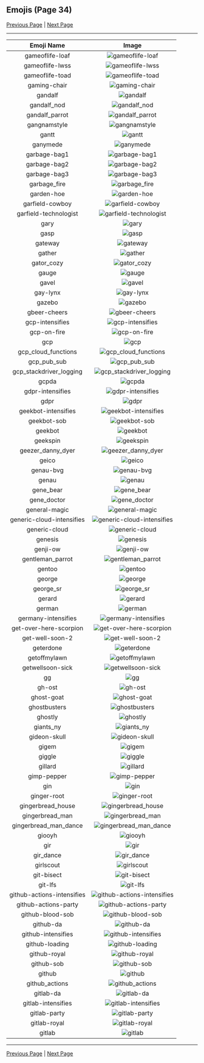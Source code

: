 
## Emojis (Page 34)

[Previous Page](/docs/hashicorp/page-f-0033.md)
  | [Next Page](/docs/hashicorp/page-g-0035.md)

<hr />

|Emoji Name|Image|
| :-: | :-: |
|gameoflife-loaf| ![gameoflife-loaf](/emojis/hashicorp/gameoflife-loaf.png)|
|gameoflife-lwss| ![gameoflife-lwss](/emojis/hashicorp/gameoflife-lwss.gif)|
|gameoflife-toad| ![gameoflife-toad](/emojis/hashicorp/gameoflife-toad.gif)|
|gaming-chair| ![gaming-chair](/emojis/hashicorp/gaming-chair.png)|
|gandalf| ![gandalf](/emojis/hashicorp/gandalf.png)|
|gandalf_nod| ![gandalf_nod](/emojis/hashicorp/gandalf_nod.gif)|
|gandalf_parrot| ![gandalf_parrot](/emojis/hashicorp/gandalf_parrot.gif)|
|gangnamstyle| ![gangnamstyle](/emojis/hashicorp/gangnamstyle.gif)|
|gantt| ![gantt](/emojis/hashicorp/gantt.png)|
|ganymede| ![ganymede](/emojis/hashicorp/ganymede.png)|
|garbage-bag1| ![garbage-bag1](/emojis/hashicorp/garbage-bag1.png)|
|garbage-bag2| ![garbage-bag2](/emojis/hashicorp/garbage-bag2.png)|
|garbage-bag3| ![garbage-bag3](/emojis/hashicorp/garbage-bag3.png)|
|garbage_fire| ![garbage_fire](/emojis/hashicorp/garbage_fire.gif)|
|garden-hoe| ![garden-hoe](/emojis/hashicorp/garden-hoe.jpg)|
|garfield-cowboy| ![garfield-cowboy](/emojis/hashicorp/garfield-cowboy.png)|
|garfield-technologist| ![garfield-technologist](/emojis/hashicorp/garfield-technologist.png)|
|gary| ![gary](/emojis/hashicorp/gary.png)|
|gasp| ![gasp](/emojis/hashicorp/gasp.png)|
|gateway| ![gateway](/emojis/hashicorp/gateway.png)|
|gather| ![gather](/emojis/hashicorp/gather.jpg)|
|gator_cozy| ![gator_cozy](/emojis/hashicorp/gator_cozy.png)|
|gauge| ![gauge](/emojis/hashicorp/gauge.png)|
|gavel| ![gavel](/emojis/hashicorp/gavel.png)|
|gay-lynx| ![gay-lynx](/emojis/hashicorp/gay-lynx.png)|
|gazebo| ![gazebo](/emojis/hashicorp/gazebo.png)|
|gbeer-cheers| ![gbeer-cheers](/emojis/hashicorp/gbeer-cheers.jpg)|
|gcp-intensifies| ![gcp-intensifies](/emojis/hashicorp/gcp-intensifies.gif)|
|gcp-on-fire| ![gcp-on-fire](/emojis/hashicorp/gcp-on-fire.gif)|
|gcp| ![gcp](/emojis/hashicorp/gcp.png)|
|gcp_cloud_functions| ![gcp_cloud_functions](/emojis/hashicorp/gcp_cloud_functions.png)|
|gcp_pub_sub| ![gcp_pub_sub](/emojis/hashicorp/gcp_pub_sub.png)|
|gcp_stackdriver_logging| ![gcp_stackdriver_logging](/emojis/hashicorp/gcp_stackdriver_logging.png)|
|gcpda| ![gcpda](/emojis/hashicorp/gcpda.png)|
|gdpr-intensifies| ![gdpr-intensifies](/emojis/hashicorp/gdpr-intensifies.gif)|
|gdpr| ![gdpr](/emojis/hashicorp/gdpr.png)|
|geekbot-intensifies| ![geekbot-intensifies](/emojis/hashicorp/geekbot-intensifies.gif)|
|geekbot-sob| ![geekbot-sob](/emojis/hashicorp/geekbot-sob.png)|
|geekbot| ![geekbot](/emojis/hashicorp/geekbot.png)|
|geekspin| ![geekspin](/emojis/hashicorp/geekspin.gif)|
|geezer_danny_dyer| ![geezer_danny_dyer](/emojis/hashicorp/geezer_danny_dyer.jpg)|
|geico| ![geico](/emojis/hashicorp/geico.png)|
|genau-bvg| ![genau-bvg](/emojis/hashicorp/genau-bvg.png)|
|genau| ![genau](/emojis/hashicorp/genau.png)|
|gene_bear| ![gene_bear](/emojis/hashicorp/gene_bear.png)|
|gene_doctor| ![gene_doctor](/emojis/hashicorp/gene_doctor.png)|
|general-magic| ![general-magic](/emojis/hashicorp/general-magic.png)|
|generic-cloud-intensifies| ![generic-cloud-intensifies](/emojis/hashicorp/generic-cloud-intensifies.gif)|
|generic-cloud| ![generic-cloud](/emojis/hashicorp/generic-cloud.png)|
|genesis| ![genesis](/emojis/hashicorp/genesis.png)|
|genji-ow| ![genji-ow](/emojis/hashicorp/genji-ow.png)|
|gentleman_parrot| ![gentleman_parrot](/emojis/hashicorp/gentleman_parrot.gif)|
|gentoo| ![gentoo](/emojis/hashicorp/gentoo.png)|
|george| ![george](/emojis/hashicorp/george.jpg)|
|george_sr| ![george_sr](/emojis/hashicorp/george_sr.png)|
|gerard| ![gerard](/emojis/hashicorp/gerard.png)|
|german| ![german](/emojis/hashicorp/german.png)|
|germany-intensifies| ![germany-intensifies](/emojis/hashicorp/germany-intensifies.gif)|
|get-over-here-scorpion| ![get-over-here-scorpion](/emojis/hashicorp/get-over-here-scorpion.gif)|
|get-well-soon-2| ![get-well-soon-2](/emojis/hashicorp/get-well-soon-2.png)|
|geterdone| ![geterdone](/emojis/hashicorp/geterdone.png)|
|getoffmylawn| ![getoffmylawn](/emojis/hashicorp/getoffmylawn.jpg)|
|getwellsoon-sick| ![getwellsoon-sick](/emojis/hashicorp/getwellsoon-sick.png)|
|gg| ![gg](/emojis/hashicorp/gg.png)|
|gh-ost| ![gh-ost](/emojis/hashicorp/gh-ost.png)|
|ghost-goat| ![ghost-goat](/emojis/hashicorp/ghost-goat.png)|
|ghostbusters| ![ghostbusters](/emojis/hashicorp/ghostbusters.png)|
|ghostly| ![ghostly](/emojis/hashicorp/ghostly.png)|
|giants_ny| ![giants_ny](/emojis/hashicorp/giants_ny.png)|
|gideon-skull| ![gideon-skull](/emojis/hashicorp/gideon-skull.png)|
|gigem| ![gigem](/emojis/hashicorp/gigem.png)|
|giggle| ![giggle](/emojis/hashicorp/giggle.gif)|
|gillard| ![gillard](/emojis/hashicorp/gillard.png)|
|gimp-pepper| ![gimp-pepper](/emojis/hashicorp/gimp-pepper.png)|
|gin| ![gin](/emojis/hashicorp/gin.png)|
|ginger-root| ![ginger-root](/emojis/hashicorp/ginger-root.png)|
|gingerbread_house| ![gingerbread_house](/emojis/hashicorp/gingerbread_house.png)|
|gingerbread_man| ![gingerbread_man](/emojis/hashicorp/gingerbread_man.png)|
|gingerbread_man_dance| ![gingerbread_man_dance](/emojis/hashicorp/gingerbread_man_dance.gif)|
|giooyh| ![giooyh](/emojis/hashicorp/giooyh.png)|
|gir| ![gir](/emojis/hashicorp/gir.gif)|
|gir_dance| ![gir_dance](/emojis/hashicorp/gir_dance.gif)|
|girlscout| ![girlscout](/emojis/hashicorp/girlscout.png)|
|git-bisect| ![git-bisect](/emojis/hashicorp/git-bisect.png)|
|git-lfs| ![git-lfs](/emojis/hashicorp/git-lfs.png)|
|github-actions-intensifies| ![github-actions-intensifies](/emojis/hashicorp/github-actions-intensifies.gif)|
|github-actions-party| ![github-actions-party](/emojis/hashicorp/github-actions-party.gif)|
|github-blood-sob| ![github-blood-sob](/emojis/hashicorp/github-blood-sob.png)|
|github-da| ![github-da](/emojis/hashicorp/github-da.png)|
|github-intensifies| ![github-intensifies](/emojis/hashicorp/github-intensifies.gif)|
|github-loading| ![github-loading](/emojis/hashicorp/github-loading.gif)|
|github-royal| ![github-royal](/emojis/hashicorp/github-royal.png)|
|github-sob| ![github-sob](/emojis/hashicorp/github-sob.png)|
|github| ![github](/emojis/hashicorp/github.png)|
|github_actions| ![github_actions](/emojis/hashicorp/github_actions.png)|
|gitlab-da| ![gitlab-da](/emojis/hashicorp/gitlab-da.png)|
|gitlab-intensifies| ![gitlab-intensifies](/emojis/hashicorp/gitlab-intensifies.gif)|
|gitlab-party| ![gitlab-party](/emojis/hashicorp/gitlab-party.gif)|
|gitlab-royal| ![gitlab-royal](/emojis/hashicorp/gitlab-royal.png)|
|gitlab| ![gitlab](/emojis/hashicorp/gitlab.png)|

<hr/>

[Previous Page](/docs/hashicorp/page-f-0033.md)
  | [Next Page](/docs/hashicorp/page-g-0035.md)